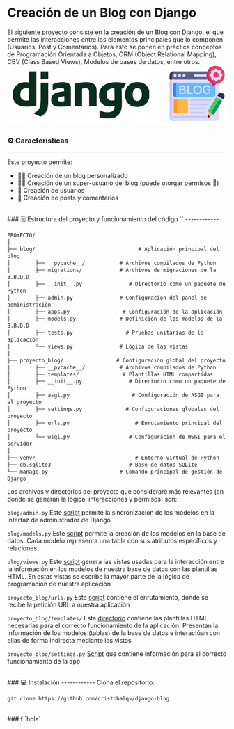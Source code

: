 # Creación de un Blog con Django

El siguiente proyecto consiste en la creación de un Blog con Django, el que permite las interacciones entre los elementos principales que lo componen (Usuarios, Post y Comentarios). Para esto se ponen en práctica conceptos de Programación Orientada a Objetos, ORM (Object Relational Mapping), CBV (Class Based Views), Modelos de bases de datos, entre otros. 
[![](https://github.com/cristobalqv/django-blog/blob/main/varios/blog%20django.png)](https://github.com/cristobalqv/django-blog/blob/main/varios/blog%20django.png)
<br>

### ️⚙️ Características
------------
Este proyecto permite:

- 🧑‍💻 Creación de un blog personalizado
- 👮‍♂️ Creación de un super-usuario del blog (puede otorgar permisos 🔑)
- 👤 Creación de usuarios
- 📝 Creación de posts y comentarios

<br>
### 🗒️ Estructura del proyecto y funcionamiento del código `</>`
------------

```
PROYECTO/
│
├── blog/                                 # Aplicación principal del blog
│        ├── __pycache__/           # Archivos compilados de Python
│        ├── migrations/            # Archivos de migraciones de la B.B.D.D
│        ├── __init__.py               # Directorio como un paquete de Python
│        ├── admin.py               # Configuración del panel de administración
│        ├── apps.py                 # Configuración de la aplicación
│        ├── models.py              # Definición de los modelos de la B.B.D.D
│        ├── tests.py                 # Pruebas unitarias de la aplicación
│        └── views.py               # Lógica de las vistas
│
├── proyecto_blog/                 # Configuración global del proyecto
│        ├── __pycache__/           # Archivos compilados de Python
│        ├── templates/              # Plantillas HTML compartidas
│        ├── __init__.py               # Directorio como un paquete de Python
│        ├── asgi.py                    # Configuración de ASGI para el proyecto
│        ├── settings.py              # Configuraciones globales del proyecto
│        ├── urls.py                     # Enrutamiento principal del proyecto
│        └── wsgi.py                   # Configuración de WSGI para el servidor
│
├── venv/                                # Entorno virtual de Python
├── db.sqlite3                         # Base de datos SQLite
└── manage.py                       # Comando principal de gestión de Django

```
Los archivos y directorios del proyecto que consideraré más relevantes (en donde se generan la lógica, interacciones y permisos) son:

`blog/admin.py` Este [script](https://github.com/cristobalqv/django-blog/blob/main/blog/admin.py "script") permite la sincronizacion de los modelos en la interfaz de administrador de Django

`blog/models.py` Este [script](https://github.com/cristobalqv/django-blog/blob/main/blog/models.py "script") permite la creación de los modelos en la base de datos. Cada modelo representa una tabla con sus atributos específicos y relaciones

`blog/views.py` Este [script](https://github.com/cristobalqv/django-blog/blob/main/blog/views.py "script") genera las vistas usadas para la interacción entre la información en los modelos de nuestra base de datos con las plantillas HTML. En estas vistas se escribe la mayor parte de la lógica de programación de nuestra aplicación 

`proyecto_blog/urls.py` Este [script](https://github.com/cristobalqv/django-blog/blob/main/proyecto_blog/urls.py "script") contiene el enrutamiento, donde se recibe la petición URL a nuestra aplicación

`proyecto_blog/templates/` Este [directorio](https://github.com/cristobalqv/django-blog/tree/main/proyecto_blog/templates "directorio") contiene las plantillas HTML necesarias para el correcto funcionamiento de la aplicación. Presentan la información de los modelos (tablas) de la base de datos e interactúan con ellas de forma indirecta mediante las vistas

`proyecto_blog/settings.py` [Script](https://github.com/cristobalqv/django-blog/blob/main/proyecto_blog/settings.py " Script") que contiene información para el correcto funcionamiento de la app




<br>
### 💻 Instalación
------------
Clona el repositorio:

```
git clone https://github.com/cristobalqv/django-blog
```

<br>
### f
`hola`